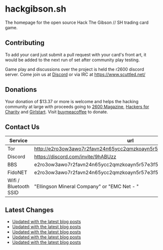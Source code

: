 # hackgibson.sh
The homepage for the open source Hack The Gibson // SH trading card game.


## Contributing

To add your card just submit a pull request with your card's front art, it would be added to the next run of set after community play testing.

Game play and discussions over the project is held the r2600 discord server. Come join us at [Discord](https://discord.com/invite/9hABUzz) or via IRC at https://www.scuttled.net/


## Donations

Your donation of $13.37 or more is welcome and helps the hacking community at large with proceeds going to [2600 Magazine](https://2600.com/), [Hackers for Charity](https://hackersforcharity.org) and [Girlstart](https://girlstart.org).  Visit [buymeacoffee](https://www.buymeacoffee.com/hackgibson.sh) to donate.


## Contact Us

Service | url
-|-
Tor | http://e2ro3ow3awo7r2favn24n65ycc2qmzkoayn5r57e3f56nvjwdcgg32ad.onion
Discord | https://discord.com/invite/9hABUzz
BBS | e2ro3ow3awo7r2favn24n65ycc2qmzkoayn5r57e3f56nvjwdcgg32ad.onion:23
FidoNET | e2ro3ow3awo7r2favn24n65ycc2qmzkoayn5r57e3f56nvjwdcgg32ad.onion:24554
Wifi / Bluetooth SSID | "Ellingson Mineral Company" or "EMC Net - <fidonet address>"

## Latest Changes
<!-- BLOG-POST-LIST:START -->
- [Updated with the latest blog posts](https://github.com/DFW2600/hackgibson.sh/commit/388a8d4cfd57f9680421aba11c202528a8775b64)
- [Updated with the latest blog posts](https://github.com/DFW2600/hackgibson.sh/commit/b132e5c5b292ba5bc04e57e8627f56207c486962)
- [Updated with the latest blog posts](https://github.com/DFW2600/hackgibson.sh/commit/d6189adb41485342790d14508d339df3d5a8683f)
- [Updated with the latest blog posts](https://github.com/DFW2600/hackgibson.sh/commit/96521a444b86f2e07e85c6c1de6a370bbbee5d24)
- [Updated with the latest blog posts](https://github.com/DFW2600/hackgibson.sh/commit/081d7949133a98e563b4cad0f03a845ebbf197a8)
<!-- BLOG-POST-LIST:END -->
